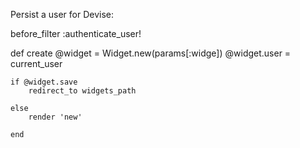 Persist a user for Devise:

before_filter :authenticate_user!


def create
    @widget = Widget.new(params[:widge])
    @widget.user = current_user
    
    if @widget.save
        redirect_to widgets_path
    
    else
        render 'new'
    
    end